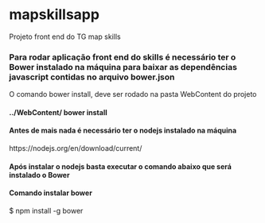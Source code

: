 # mapskillsapp
Projeto front end do TG map skills
<h3> Para rodar aplicação front end do skills é necessário ter o Bower instalado na máquina para baixar as dependências javascript contidas no arquivo bower.json</h3>
O comando bower install, deve ser rodado na pasta WebContent do projeto
<h4> ../WebContent/ bower install</h4>
<h4>Antes de mais nada é necessário ter o nodejs instalado na máquina</h4> https://nodejs.org/en/download/current/
<h4> Após instalar o nodejs basta executar o comando abaixo que será instalado o Bower </h4>
<h4> Comando instalar bower </h4> $ npm install -g bower
